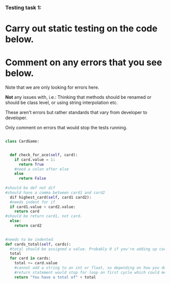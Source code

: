 ### Testing task 1:

# Carry out static testing on the code below.
# Comment on any errors that you see below.

Note that we are only looking for errors here.

**Not** any issues with, i.e.: 
Thinking that methods should be renamed or should be class level, or using string interpolation etc. 

These aren't errors but rather standards that vary from developer to developer. 

Only comment on errors that would stop the tests running.

```python

class CardGame:


  def check_for_ace(self, card):
    if card.value = 1:
      return True
    #need a colon after else
    else
      return False
   
#should be def not dif
#should have a comma between card1 and card2 
  dif highest_card(self, card1 card2):
  #needs indent for if
  if card1.value > card2.value:
    return card
#should be return card1, not card. 
  else:
    return card2
  

#needs to be indented 
def cards_total(self, cards):
  #total should be assigned a value. Probably 0 if you're adding up card total
  total
  for card in cards:
    total += card.value
    #cannot add a string to an int or float, so depending on how you defined total you'd have to convert it to a string. 
    #return statement would stop for loop on first cycle which could mess up test
    return "You have a total of" + total
  
```
